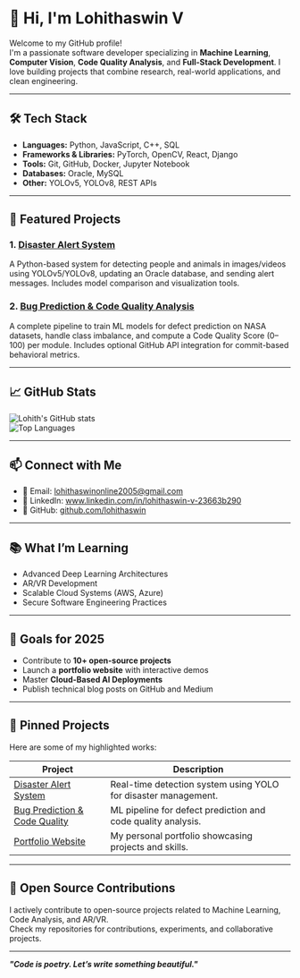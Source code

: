 # 👋 Hi, I'm Lohithaswin V

Welcome to my GitHub profile!  
I'm a passionate software developer specializing in **Machine Learning**, **Computer Vision**, **Code Quality Analysis**, and **Full-Stack Development**. I love building projects that combine research, real-world applications, and clean engineering.

---

## 🛠️ Tech Stack

- **Languages:** Python, JavaScript, C++, SQL  
- **Frameworks & Libraries:** PyTorch, OpenCV, React, Django  
- **Tools:** Git, GitHub, Docker, Jupyter Notebook  
- **Databases:** Oracle, MySQL  
- **Other:** YOLOv5, YOLOv8, REST APIs  

---

## 🚀 Featured Projects

### 1. [Disaster Alert System](https://github.com/Lohithaswin/Life-detection-in-Disaster-zones)  
A Python-based system for detecting people and animals in images/videos using YOLOv5/YOLOv8, updating an Oracle database, and sending alert messages. Includes model comparison and visualization tools.  

### 2. [Bug Prediction & Code Quality Analysis](https://github.com/Lohithaswin/Bug-Prediction)  
A complete pipeline to train ML models for defect prediction on NASA datasets, handle class imbalance, and compute a Code Quality Score (0–100) per module. Includes optional GitHub API integration for commit-based behavioral metrics.  

---

## 📈 GitHub Stats

![Lohith's GitHub stats](https://github-readme-stats.vercel.app/api?username=lohithaswin&show_icons=true&theme=tokyonight)  
![Top Languages](https://github-readme-stats.vercel.app/api/top-langs/?username=lohithaswin&layout=compact&theme=tokyonight)

---

## 📫 Connect with Me

- 📧 Email: lohithaswinonline2005@gmail.com  
- 🔗 LinkedIn: www.linkedin.com/in/lohithaswin-v-23663b290 
- 🐙 GitHub: [github.com/lohithaswin](https://github.com/lohithaswin)

---

## 📚 What I’m Learning

- Advanced Deep Learning Architectures  
- AR/VR Development  
- Scalable Cloud Systems (AWS, Azure)  
- Secure Software Engineering Practices  

---


## 📌 Goals for 2025

- Contribute to **10+ open-source projects**  
- Launch a **portfolio website** with interactive demos  
- Master **Cloud-Based AI Deployments**  
- Publish technical blog posts on GitHub and Medium  

---

## 📌 Pinned Projects

Here are some of my highlighted works:

| Project | Description |
|---------|-------------|
| [Disaster Alert System](https://github.com/lohithaswin/disaster-alert-system) | Real-time detection system using YOLO for disaster management. |
| [Bug Prediction & Code Quality](https://github.com/lohithaswin/bug-quality-prediction) | ML pipeline for defect prediction and code quality analysis. |
| [Portfolio Website](#) | My personal portfolio showcasing projects and skills. |

---

## 🌱 Open Source Contributions

I actively contribute to open-source projects related to Machine Learning, Code Analysis, and AR/VR.  
Check my repositories for contributions, experiments, and collaborative projects.

---

**_"Code is poetry. Let’s write something beautiful."_**  

